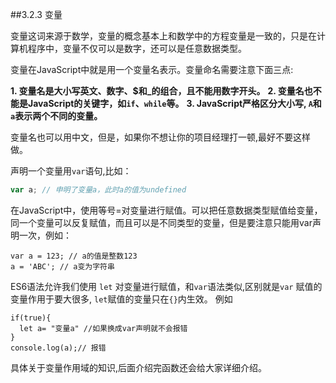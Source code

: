 ##3.2.3 变量

变量这词来源于数学，变量的概念基本上和数学中的方程变量是一致的，只是在计算机程序中，变量不仅可以是数字，还可以是任意数据类型。

变量在JavaScript中就是用一个变量名表示。变量命名需要注意下面三点:

**1. 变量名是大小写英文、数字、$和_的组合，且不能用数字开头。**
**2. 变量名也不能是JavaScript的关键字，如`if`、`while`等。**
**3. JavaScript严格区分大小写, `A`和`a`表示两个不同的变量。**

变量名也可以用中文，但是，如果你不想让你的项目经理打一顿,最好不要这样做。

声明一个变量用`var`语句,比如：
```js
var a; // 申明了变量a，此时a的值为undefined
```
在JavaScript中，使用等号=对变量进行赋值。可以把任意数据类型赋值给变量，同一个变量可以反复赋值，而且可以是不同类型的变量，但是要注意只能用var声明一次，例如：

```
var a = 123; // a的值是整数123
a = 'ABC'; // a变为字符串
```
ES6语法允许我们使用 `let` 对变量进行赋值，和`var`语法类似,区别就是`var` 赋值的变量作用于要大很多, `let`赋值的变量只在`{}`内生效。
例如
```
if(true){
  let a= "变量a" //如果换成var声明就不会报错
}
console.log(a);// 报错
```
具体关于变量作用域的知识,后面介绍完函数还会给大家详细介绍。
